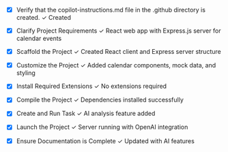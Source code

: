 <!-- Use this file to provide workspace-specific custom instructions to Copilot. For more details, visit https://code.visualstudio.com/docs/copilot/copilot-customization#_use-a-githubcopilotinstructionsmd-file -->
- [x] Verify that the copilot-instructions.md file in the .github directory is created. ✓ Created

- [x] Clarify Project Requirements ✓ React web app with Express.js server for calendar events

- [x] Scaffold the Project ✓ Created React client and Express server structure

- [x] Customize the Project ✓ Added calendar components, mock data, and styling

- [x] Install Required Extensions ✓ No extensions required

- [x] Compile the Project ✓ Dependencies installed successfully

- [x] Create and Run Task ✓ AI analysis feature added

- [x] Launch the Project ✓ Server running with OpenAI integration

- [x] Ensure Documentation is Complete ✓ Updated with AI features
